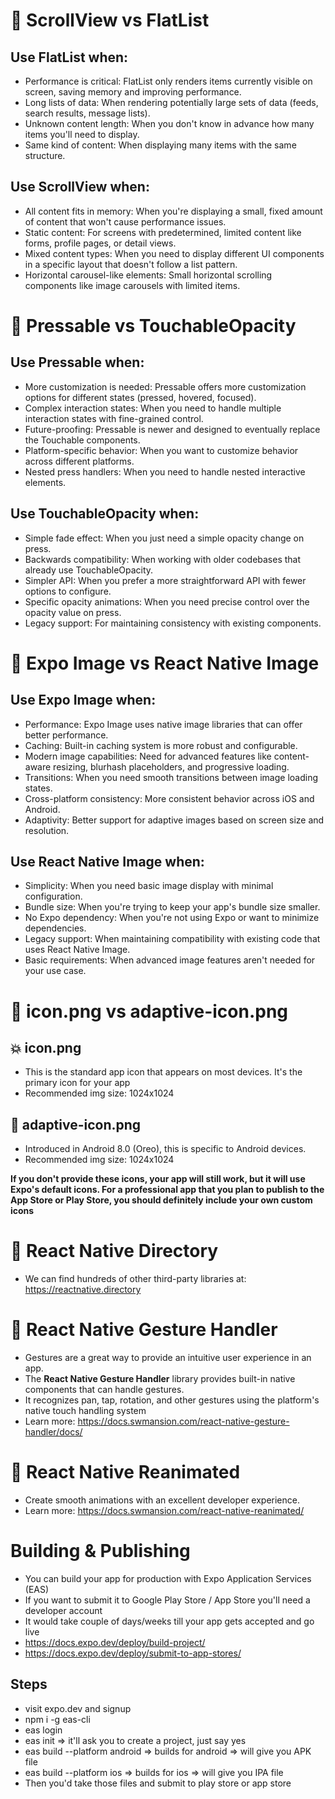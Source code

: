# 🎉 ScrollView vs FlatList

## Use FlatList when:

- Performance is critical: FlatList only renders items currently visible on screen, saving memory and improving performance.
- Long lists of data: When rendering potentially large sets of data (feeds, search results, message lists).
- Unknown content length: When you don't know in advance how many items you'll need to display.
- Same kind of content: When displaying many items with the same structure.

## Use ScrollView when:

- All content fits in memory: When you're displaying a small, fixed amount of content that won't cause performance issues.
- Static content: For screens with predetermined, limited content like forms, profile pages, or detail views.
- Mixed content types: When you need to display different UI components in a specific layout that doesn't follow a list pattern.
- Horizontal carousel-like elements: Small horizontal scrolling components like image carousels with limited items.

# 🚀 Pressable vs TouchableOpacity

## Use Pressable when:

- More customization is needed: Pressable offers more customization options for different states (pressed, hovered, focused).
- Complex interaction states: When you need to handle multiple interaction states with fine-grained control.
- Future-proofing: Pressable is newer and designed to eventually replace the Touchable components.
- Platform-specific behavior: When you want to customize behavior across different platforms.
- Nested press handlers: When you need to handle nested interactive elements.

## Use TouchableOpacity when:

- Simple fade effect: When you just need a simple opacity change on press.
- Backwards compatibility: When working with older codebases that already use TouchableOpacity.
- Simpler API: When you prefer a more straightforward API with fewer options to configure.
- Specific opacity animations: When you need precise control over the opacity value on press.
- Legacy support: For maintaining consistency with existing components.

# 📸 Expo Image vs React Native Image

## Use Expo Image when:

- Performance: Expo Image uses native image libraries that can offer better performance.
- Caching: Built-in caching system is more robust and configurable.
- Modern image capabilities: Need for advanced features like content-aware resizing, blurhash placeholders, and progressive loading.
- Transitions: When you need smooth transitions between image loading states.
- Cross-platform consistency: More consistent behavior across iOS and Android.
- Adaptivity: Better support for adaptive images based on screen size and resolution.

## Use React Native Image when:

- Simplicity: When you need basic image display with minimal configuration.
- Bundle size: When you're trying to keep your app's bundle size smaller.
- No Expo dependency: When you're not using Expo or want to minimize dependencies.
- Legacy support: When maintaining compatibility with existing code that uses React Native Image.
- Basic requirements: When advanced image features aren't needed for your use case.

# 👀 icon.png vs adaptive-icon.png

## 💥 icon.png

- This is the standard app icon that appears on most devices. It's the primary icon for your app
- Recommended img size: 1024x1024

## 💫 adaptive-icon.png

- Introduced in Android 8.0 (Oreo), this is specific to Android devices.
- Recommended img size: 1024x1024

**If you don't provide these icons, your app will still work, but it will use Expo's default icons. For a professional app that you plan to publish to the App Store or Play Store, you should definitely include your own custom icons**

# 🎁 React Native Directory

- We can find hundreds of other third-party libraries at: https://reactnative.directory

# 🤌 React Native Gesture Handler

- Gestures are a great way to provide an intuitive user experience in an app.
- The **React Native Gesture Handler** library provides built-in native components that can handle gestures.
- It recognizes pan, tap, rotation, and other gestures using the platform's native touch handling system
- Learn more: https://docs.swmansion.com/react-native-gesture-handler/docs/

# 🐴 React Native Reanimated

- Create smooth animations with an excellent developer experience.
- Learn more: https://docs.swmansion.com/react-native-reanimated/

# Building & Publishing

- You can build your app for production with Expo Application Services (EAS)
- If you want to submit it to Google Play Store / App Store you'll need a developer account
- It would take couple of days/weeks till your app gets accepted and go live
- https://docs.expo.dev/deploy/build-project/
- https://docs.expo.dev/deploy/submit-to-app-stores/

## Steps

- visit expo.dev and signup
- npm i -g eas-cli
- eas login
- eas init => it'll ask you to create a project, just say yes
- eas build --platform android => builds for android => will give you APK file
- eas build --platform ios => builds for ios => will give you IPA file
- Then you'd take those files and submit to play store or app store
